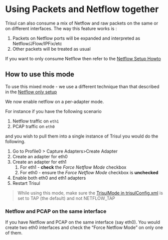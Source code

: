 # Using Packets and Netflow together

Trisul can also consume a mix of Netflow and raw packets on the same or
on different interfaces. The way this feature works is :

1. Packets on Netflow ports will be expanded and interpreted as
   Netflow/JFlow/IPFix/etc
2. Other packets will be treated as usual

If you want to only consume Netflow then refer to the [Netflow Setup
Howto](/docs/ug/netflow/netflow_setup.html)

## How to use this mode

To use this mixed mode - we use a different technique than that
described in the [Netflow only
setup](/docs/ug/netflow/netflow_setup.html)

We now enable netflow on a per-adapter mode.

For instance if you have the following scenario

1. Netflow traffic on `eth1`
2. PCAP traffic on `eth0`

and you wish to pull them into a single instance of Trisul you would do
the following.

1. Go to Profile0 \> Capture Adapters>Create Adapter
2. Create an adapter for eth0
3. Create an adapter for eth1
   1. For eth1 - **check** the *Force Netflow Mode* checkbox
   2. For eth0 - ensure the *Force Netflow Mode* checkbox is
      **unchecked**
4. Enable both eth0 and eth1 adapters
5. Restart Trisul

> While using this mode, make sure the [TrisulMode in trisulConfig.xml](/docs/ref/trisulconfig.html#app) is set to TAP (the default) and not NETFLOW_TAP

### Netflow and PCAP on the same interface

If you have Netflow and PCAP on the same interface (say eth0). You would
create two eth0 interfaces and check the “Force Netflow Mode” on only
one of them.
